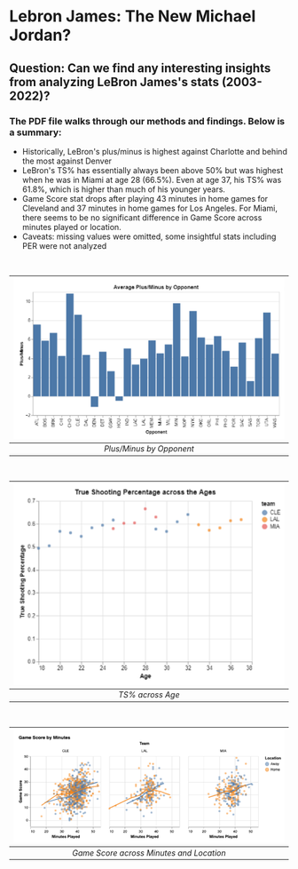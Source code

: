 # Lebron James: The New Michael Jordan?

## Question: Can we find any interesting insights from analyzing LeBron James's stats (2003-2022)?

### The PDF file walks through our methods and findings. Below is a summary:

- Historically, LeBron's plus/minus is highest against Charlotte and behind the most against Denver
- LeBron's TS% has essentially always been above 50% but was highest when he was in Miami at age 28 (66.5%). Even at age 37, his TS% was 61.8%, which is higher than much of his younger years. 
- Game Score stat drops after playing 43 minutes in home games for Cleveland and 37 minutes in home games for Los Angeles. For Miami, there seems to be no significant difference in Game Score across minutes played or location.
- Caveats: missing values were omitted, some insightful stats including PER were not analyzed

<br>

| ![](https://github.com/raychan6/lebron-james-data-analysis/blob/main/images/plus-minus-by-opponent.png) |
|:--:|
| *Plus/Minus by Opponent* |

<br> 

| ![](https://github.com/raychan6/lebron-james-data-analysis/blob/main/images/ts-across-age.png) |
|:--:|
| *TS% across Age* |

<br>

| ![](https://github.com/raychan6/lebron-james-data-analysis/blob/main/images/game-score-by-minutes.png) |
|:--:|
| *Game Score across Minutes and Location* |
